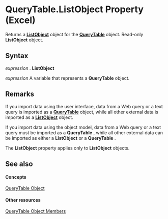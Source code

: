 
# QueryTable.ListObject Property (Excel)

Returns a  **[ListObject](46de6c4f-8ce0-0c7d-da59-6e52f5eab612.md)** object for the **[QueryTable](505b84ea-64b3-b4fe-741a-de6884eb69eb.md)** object. Read-only **ListObject** object.


## Syntax

 _expression_ . **ListObject**

 _expression_ A variable that represents a **QueryTable** object.


## Remarks

If you import data using the user interface, data from a Web query or a text query is imported as a  **[QueryTable](505b84ea-64b3-b4fe-741a-de6884eb69eb.md)** object, while all other external data is imported as a **[ListObject](46de6c4f-8ce0-0c7d-da59-6e52f5eab612.md)** object.

If you import data using the object model, data from a Web query or a text query must be imported as a  **QueryTable** , while all other external data can be imported as either a **ListObject** or a **QueryTable** .

The  **ListObject** property applies only to **ListObject** objects.


## See also


#### Concepts


[QueryTable Object](505b84ea-64b3-b4fe-741a-de6884eb69eb.md)
#### Other resources


[QueryTable Object Members](9a61f024-c1dc-c11b-942f-ff2a6617bdc4.md)

